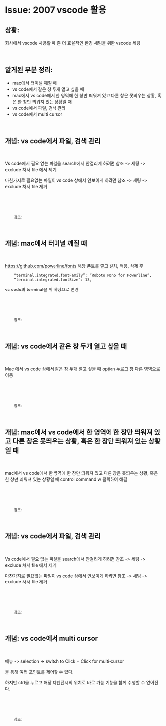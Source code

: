 <!--
author: Dailyscat
purpose: issue arrange
rules:
 (1) 헤더와 문단사이
    <br/>
    <br/>
 (2) 코드가 작성되는 부분은 >로 정리
 (3) 참조는 해당 내용 바로 아래
    <br/>
    <br/>
 (4) 명령어는 bold
 (5) 방안은 ## 안의 과정은 ###
-->

# Issue: 2007 vscode 활용

## 상황:

회사에서 vscode 사용할 때 좀 더 효율적인 환경 세팅을 위한 vscode 세팅

<br/>

## 알게된 부분 정리:

- mac에서 터미널 깨질 때
- vs code에서 같은 창 두개 열고 싶을 때
- mac에서 vs code에서 한 영역에 한 창만 띄워져 있고 다른 창은 못띄우는 상황, 혹은 한 창만 띄워져 있는 상황일 때
- vs code에서 파일, 검색 관리
- vs code에서 multi cursor

<br/>

## 개념: vs code에서 파일, 검색 관리

<br/>

Vs code에서 필요 없는 파일을 search에서 안걸리게 하려면 참조 -> 세팅 -> exclude 쳐서 file 에서 제거

마찬가지로 필요없는 파일이 vs code 상에서 안보이게 하려면 참조 -> 세팅 -> exclude 쳐서 file 제거

<br/>
<br/>
<br/>

        참조:

<br/>

## 개념: mac에서 터미널 깨질 때

<br/>

https://github.com/powerline/fonts 해당 폰트를 깔고 설치, 적용, 삭제 후

        “terminal.integrated.fontFamily”: “Roboto Mono for Powerline”,
        “terminal.integrated.fontSize”: 13,

vs code의 terminal을 위 세팅으로 변경

<br/>
<br/>
<br/>

        참조:

<br/>

## 개념: vs code에서 같은 창 두개 열고 싶을 때

<br/>

Mac 에서 vs code 상에서 같은 창 두개 열고 싶을 때 option 누르고 창 다른 영역으로 이동

<br/>
<br/>
<br/>

        참조:

<br/>

## 개념: mac에서 vs code에서 한 영역에 한 창만 띄워져 있고 다른 창은 못띄우는 상황, 혹은 한 창만 띄워져 있는 상황일 때

<br/>

mac에서 vs code에서 한 영역에 한 창만 띄워져 있고 다른 창은 못띄우는 상황, 혹은 한 창만 띄워져 있는 상황일 때 control command w 클릭하여 해결

<br/>
<br/>
<br/>

        참조:

<br/>

## 개념: vs code에서 파일, 검색 관리

<br/>

Vs code에서 필요 없는 파일을 search에서 안걸리게 하려면 참조 -> 세팅 -> exclude 쳐서 file 에서 제거

마찬가지로 필요없는 파일이 vs code 상에서 안보이게 하려면 참조 -> 세팅 -> exclude 쳐서 file 제거

<br/>
<br/>
<br/>

        참조:

<br/>

## 개념: vs code에서 multi cursor

<br/>

메뉴 -> selection -> switch to Click + Click for multi-cursor

을 통해 여러 포인트를 제어할 수 있다.

하지만 ctrl을 누르고 해당 디펜던시의 위치로 바로 가능 기능을 함께 수행할 수 없어진다.

<br/>
<br/>
<br/>

        참조:

<br/>
